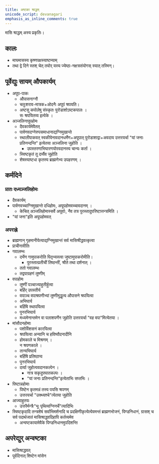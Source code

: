 ```yaml
---
title: अष्टका श्राद्धम्
unicode_script: devanagari
emphasis_as_inline_comments: true
---
```


मासि श्राद्धम् अस्य प्रकृतिः।

## कालः

- माघमासस्य कृष्णपक्षस्याष्टम्याम्
- तथा द्वे दिने स्तश् चेत् तयोर् यस्य ज्येष्ठा-नक्षत्रसंयोगस् स्यात् तस्मिन्।

## पूर्वेद्युः सायम् औपकार्यम्

- अपूप-पाकः
  - औपासनाग्नौ
  - चतुःशराव-मात्रक+ओदनैः अपूपं श्रपयति।
  - अष्टसु कपोलेषु संस्कृतः पुरोडाशोऽष्टकपालः ।  
सः श्रपयितव्य इत्येके ।
- अञ्जलिनापूपहोमः
  - दैवकार्यमेवैतत्
  - पार्वणवदग्नेरुपसमाधानाद्यग्निमुखान्ते
  - स्थालीपाकवत् स्वकीयेनावदानधर्मेण+अपूपात् पुरोडाशाद्वा+अवदाय उत्तरयर्चा "यां जनाः प्रतिनन्दन्ति" इत्येतया अञ्जलिना जुहोति ।
    - उपस्तरणाभिघारणयोरवदानस्य चान्यः कर्ता ।
  - स्विष्टकृतं तु दर्व्यैव जुहोति
  - शेषस्याष्टधा कृतस्य ब्राह्मणेभ्य उपहरणम् ।

## कर्मदिने

### प्रातः दध्यञ्जलिहोमः
- दैवकार्यम्
- पार्वणवच्चाग्निमुखान्ते दधिहोमः, अपूपहोमवच्चावदानम् ।
  - केचित् अञ्जलिहोमास्सर्वे अपूर्वाः, नैव तत्र पुरस्तादुपरिष्टात्तन्त्रमिति ।
- "यां जना"इति अपूपहोमवत्

### अपराह्ने
- ब्राह्मणान् गृहमानीयेत्याद्यग्निमुखान्तं सर्व मासिश्रीद्धवत्कृत्वा
- प्राचीनावीतिः
- गवालम्भः
  - दर्भेण गामुपाकरोति पितृभ्यस्त्वा जुष्टामुपाकरोमीति।
    - पुरस्तात्प्रतीचीं तिष्ठन्तीं, श्रौते तथा दर्शनात् ।
  - ततो गवालम्भः
  - तद्वपाग्रहणं तूष्णीम्
- वपाहोमः
  - तूष्णीं पञ्चाज्याहुतीर्हुत्वा
  - बर्हिर् उपस्तीर्य
  - वपाञ्च वपाश्रपणीभ्यां तूष्णीमुद्धृत्य औपासने श्रपयित्वा
  - अभिघार्य
  - बर्हिषि स्थापयित्वा
  - पुनरभिघार्य
  - मध्यमेनान्तमेन वा पलाशपर्णेन जुहोति उत्तरयर्चा "वह वपा"मित्येतया ।
- मांसौदनहोमाः
  - पशोर्विशसनं कारयित्वा
  - श्रपयित्वा अन्यानि च हविष्यौदनादीनि
  - होमकाले च मिश्रणम् ।  
न श्रपणकाले ।
  - तान्यभिघार्य
  - बर्हिषि प्रतिष्ठाप्य
  - पुनरभिघार्य
  - दर्व्या जुहोत्यवदानकल्पेन ।
    - नात्र सकृदुपघातकल्पः ।
    - "यां जनाः प्रतिनन्दन्ति"इत्येताभिः सप्तभिः ।
- पिष्टान्नहोमाः
  - पिष्टेन कृतमन्नं तस्य पयसि श्रपणम्
  - उत्तरयर्चा "उक्थ्यश्चे"त्येतया जुहोति
- आज्याहुतयः
  - उत्तरैर्मन्त्रैः"भूः पृथिव्यग्निनर्चे"त्यादिभिः
- स्विष्टकृदादि तन्त्रशेषं सर्वाभिमर्शनादि च प्रदक्षिणीकृत्येत्येवमन्तं ब्राह्मणभोजनं, पिण्डनिधानं, ग्रासश् च सर्व पदार्थजातं मासिश्राद्धवदिहापि कर्तव्यमेव
  - अन्वष्टकायामेवैके पिण्डनिधानमुपदिशन्ति

## अपरेद्युर् अन्वष्टका

- मासिश्राद्धवत्
- पूर्वदिनात् शिष्टेन मांसेन
